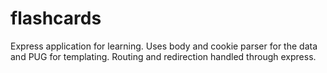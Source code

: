 # flashcards
Express application for learning. Uses body and cookie parser for the data and PUG for templating.
Routing and redirection handled through express.
